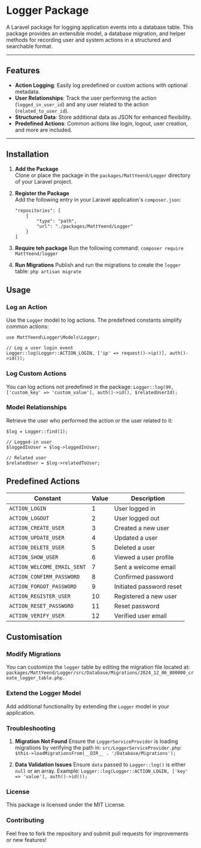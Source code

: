 # Logger Package

A Laravel package for logging application events into a database table. This package provides an extensible model, a database migration, and helper methods for recording user and system actions in a structured and searchable format.

---

## Features

- **Action Logging**: Easily log predefined or custom actions with optional metadata.
- **User Relationships**: Track the user performing the action (`logged_in_user_id`) and any user related to the action (`related_to_user_id`).
- **Structured Data**: Store additional data as JSON for enhanced flexibility.
- **Predefined Actions**: Common actions like login, logout, user creation, and more are included.

---

## Installation

1. **Add the Package**  
    Clone or place the package in the `packages/MattYeend/Logger` directory of your Laravel project.

2. **Register the Package**  
    Add the following entry in your Laravel application's `composer.json`:

    ```
    "repositories": [
        {
            "type": "path",
            "url": "./packages/MattYeend/Logger"
        }
    ]
    ```

3. **Require teh package**
    Run the following command: `composer require MattYeend/logger`

4. **Run Migrations**
    Publish and run the migrations to create the `logger` table:
    `php artisan migrate`

## Usage
### Log an Action
Use the `Logger` model to log actions. The predefined constants simplify common actions:
```
use MattYeend\Logger\Models\Logger;

// Log a user login event
Logger::log(Logger::ACTION_LOGIN, ['ip' => request()->ip()], auth()->id());
```

### Log Custom Actions
You can log actions not predefined in the package:
`Logger::log(99, ['custom_key' => 'custom_value'], auth()->id(), $relatedUserId);`

### Model Relationships
Retrieve the user who performed the action or the user related to it:
```
$log = Logger::find(1);

// Logged-in user
$loggedInUser = $log->loggedInUser;

// Related user
$relatedUser = $log->relatedToUser;
```

## Predefined Actions
| Constant                   | Value | Description                |
|----------------------------|-------|----------------------------|
| `ACTION_LOGIN`             | 1     | User logged in             |
| `ACTION_LOGOUT`            | 2     | User logged out            |
| `ACTION_CREATE_USER`       | 3     | Created a new user         |
| `ACTION_UPDATE_USER`       | 4     | Updated a user             |
| `ACTION_DELETE_USER`       | 5     | Deleted a user             |
| `ACTION_SHOW_USER`         | 6     | Viewed a user profile      |
| `ACTION_WELCOME_EMAIL_SENT`| 7     | Sent a welcome email       |
| `ACTION_CONFIRM_PASSWORD`  | 8     | Confirmed password         |
| `ACTION_FORGOT_PASSWORD`   | 9     | Initiated password reset   |
| `ACTION_REGISTER_USER`     | 10    | Registered a new user      |
| `ACTION_RESET_PASSWORD`    | 11    | Reset password             |
| `ACTION_VERIFY_USER`       | 12    | Verified user email        |

## Customisation
### Modify Migrations
You can customize the `logger` table by editing the migration file located at:
`packages/MattYeend/Logger/src/Database/Migrations/2024_12_06_000000_create_logger_table.php.`

### Extend the Logger Model
Add additional functionality by extending the `Logger` model in your application.

### Troubleshooting
1. **Migration Not Found**
    Ensure the `LoggerServiceProvider` is loading migrations by verifying the path in: `src/LoggerServiceProvider.php`:
    `$this->loadMigrationsFrom(__DIR__ . '/Database/Migrations');`

2. **Data Validation Issues**
    Ensure `data` passed to `Logger::log()` is either `null` or an array. Example:
    `Logger::log(Logger::ACTION_LOGIN, ['key' => 'value'], auth()->id());`

### License
This package is licensed under the MIT License.

### Contributing
Feel free to fork the repository and submit pull requests for improvements or new features!